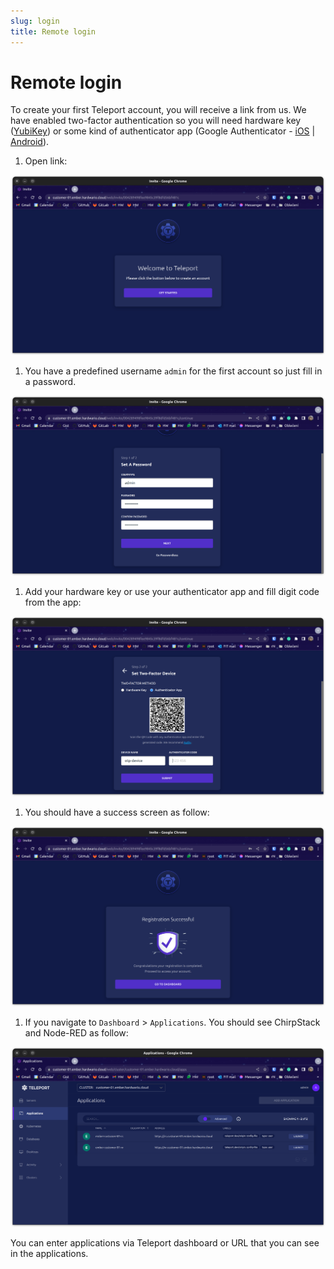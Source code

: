 ```yaml
---
slug: login
title: Remote login
---
```


# Remote login

To create your first Teleport account, you will receive a link from us. We have enabled two-factor authentication so you will need hardware key ([YubiKey](https://yubikey.me/)) or some kind of authenticator app (Google Authenticator - [iOS](https://apps.apple.com/us/app/google-authenticator/id388497605) | [Android](https://play.google.com/store/apps/details?id=com.google.android.apps.authenticator2&hl=cs&gl=US)).

1. Open link:

  ![Welcome to Telegram setup](img/welcome.png)

1. You have a predefined username `admin` for the first account so just fill in a password.

  ![Set up password](img/password.png)

1. Add your hardware key or use your authenticator app and fill digit code from the app:

  ![Set up 2FA](img/2fa.png)

1. You should have a success screen as follow:

  ![Success setup](img/success_login.png)

1. If you navigate to `Dashboard` > `Applications`. You should see ChirpStack and Node-RED as follow:

  ![Teleport application](img/teleport_applications.png)

  You can enter applications via Teleport dashboard or URL that you can see in the applications.
